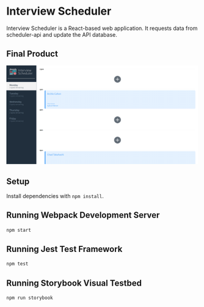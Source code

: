 # Interview Scheduler

Interview Scheduler is a React-based web application. It requests data from scheduler-api and update the API database. 

## Final Product

!["Screenshot of initial loadup page"](https://github.com/aseenontv1027/scheduler/blob/master/docs/initial_loadup_page.png?raw=true)


## Setup

Install dependencies with `npm install`.

## Running Webpack Development Server

```sh
npm start
```

## Running Jest Test Framework

```sh
npm test
```

## Running Storybook Visual Testbed

```sh
npm run storybook
```
